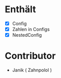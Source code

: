 # Enthält
 - [x] Config
 - [x] Zahlen in Configs
 - [x] NestedConfig
 
# Contributor
 -  Janik ( Zahnpolol )


